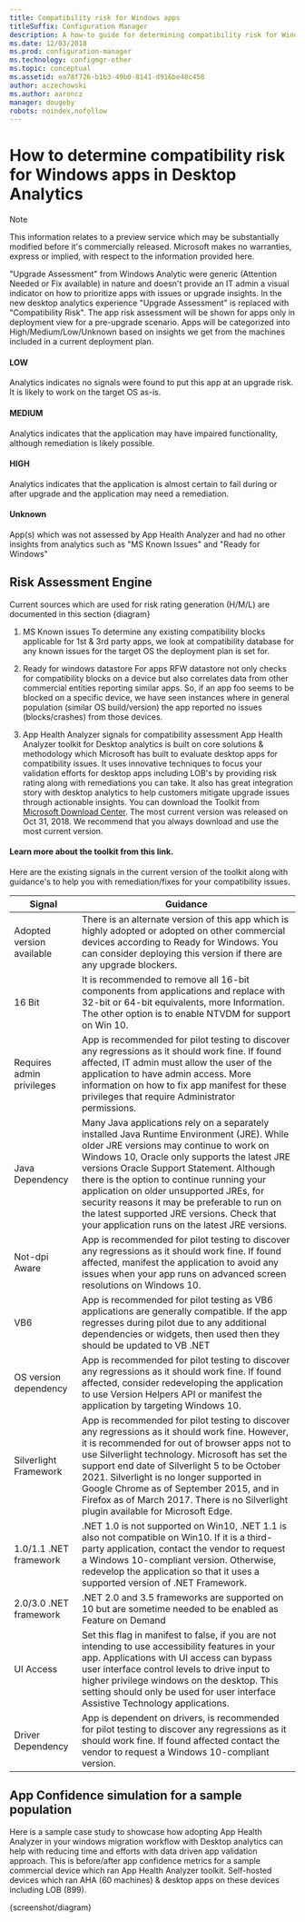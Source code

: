 ```yaml
---
title: Compatibility risk for Windows apps
titleSuffix: Configuration Manager
description: A how-to guide for determining compatibility risk for Windows apps in Desktop Analytics.
ms.date: 12/03/2018
ms.prod: configuration-manager
ms.technology: configmgr-other
ms.topic: conceptual
ms.assetid: ea78f726-b1b3-49b0-8141-d916be48c458
author: aczechowski
ms.author: aaroncz
manager: dougeby
robots: noindex,nofollow
---
```


# How to determine compatibility risk for Windows apps in Desktop Analytics 

> [!Note]  
> This information relates to a preview service which may be substantially modified before it's commercially released. Microsoft makes no warranties, express or implied, with respect to the information provided here.  

"Upgrade Assessment" from Windows Analytic were generic (Attention Needed or Fix available) in nature and doesn't provide an IT admin a visual indicator on how to prioritize apps with issues or upgrade insights. In the new desktop analytics experience "Upgrade Assessment" is replaced with "Compatibility Risk". The app risk assessment will be shown for apps only in deployment view for a pre-upgrade scenario. Apps will be categorized into High/Medium/Low/Unknown based on insights we get from the machines included in a current deployment plan.

#### LOW
Analytics indicates no signals were found to put this app at an upgrade risk. It is likely to work on the target OS as-is.

#### MEDIUM
Analytics indicates that the application may have impaired functionality, although remediation is likely possible.

#### HIGH
Analytics indicates that the application is almost certain to fail during or after upgrade and the application may need a remediation.

#### Unknown
App(s) which was not assessed by App Health Analyzer and had no other insights from analytics such as "MS Known Issues" and "Ready for Windows" 



## Risk Assessment Engine

Current sources which are used for risk rating generation (H/M/L) are documented in this section
{diagram}

1. MS Known issues
To determine any existing compatibility blocks applicable for 1st & 3rd party apps, we look at compatibility database for any known issues for the target OS the deployment plan is set for.  

2. Ready for windows datastore
For apps RFW datastore not only checks for compatibility blocks on a device but also correlates data from other commercial entities reporting similar apps. So, if an app foo seems to be blocked on a specific device, we have seen instances where in general population (similar OS build/version) the app reported no issues (blocks/crashes) from those devices. 

3. App Health Analyzer signals for compatibility assessment
App Health Analyzer toolkit for Desktop analytics is built on core solutions & methodology which Microsoft has built to evaluate desktop apps for compatibility issues. It uses innovative techniques to focus your validation efforts for desktop apps including LOB's by providing risk rating along with remediations you can take. It also has great integration story with desktop analytics to help customers mitigate upgrade issues through actionable insights. You can download the Toolkit from [Microsoft Download Center](https://www.microsoft.com/download/details.aspx?id=57276). The most current version was released on Oct 31, 2018. We recommend that you always download and use the most current version.

#### Learn more about the toolkit from this link.
Here are the existing signals in the current version of the toolkit along with guidance's to help you with remediation/fixes for your compatibility issues.

| Signal | Guidance | 
|--------|----------|
| Adopted version available | There is an alternate version of this app which is highly adopted or adopted on other commercial devices according to Ready for Windows. You can consider deploying this version if there are any upgrade blockers. |
| 16 Bit | It is recommended to remove all 16-bit components from applications and replace with 32-bit or 64-bit equivalents, more Information. The other option is to enable NTVDM for support on Win 10. |
| Requires admin privileges | App is recommended for pilot testing to discover any regressions as it should work fine. If found affected, IT admin must allow the user of the application to have admin access. More information on how to fix app manifest for these privileges that require Administrator permissions. |
| Java Dependency | Many Java applications rely on a separately installed Java Runtime Environment (JRE). While older JRE versions may continue to work on Windows 10, Oracle only supports the latest JRE versions Oracle Support Statement. Although there is the option to continue running your application on older unsupported JREs, for security reasons it may be preferable to run on the latest supported JRE versions. Check that your application runs on the latest JRE versions. |
| Not-dpi Aware | App is recommended for pilot testing to discover any regressions as it should work fine. If found affected, manifest the application to avoid any issues when your app runs on advanced screen resolutions on Windows 10. |
| VB6 | App is recommended for pilot testing as VB6 applications are generally compatible. If the app regresses during pilot due to any additional dependencies or widgets, then used then they should be updated to VB .NET |
| OS version dependency | App is recommended for pilot testing to discover any regressions as it should work fine. If found affected, consider redeveloping the application to use Version Helpers API or manifest the application by targeting Windows 10. |
| Silverlight Framework | App is recommended for pilot testing to discover any regressions as it should work fine. However, it is recommended for out of browser apps not to use Silverlight technology. Microsoft has set the support end date of Silverlight 5 to be October 2021. Silverlight is no longer supported in Google Chrome as of September 2015, and in Firefox as of March 2017. There is no Silverlight plugin available for Microsoft Edge. |
| 1.0/1.1 .NET framework | .NET 1.0 is not supported on Win10, .NET 1.1 is also not compatible on Win10. If it is a third-party application, contact the vendor to request a Windows 10-compliant version. Otherwise, redevelop the application so that it uses a supported version of .NET Framework. |
| 2.0/3.0 .NET framework | .NET 2.0 and 3.5 frameworks are supported on 10 but are sometime needed to be enabled as Feature on Demand |
| UI Access | Set this flag in manifest to false, if you are not intending to use accessibility features in your app. Applications with UI access can bypass user interface control levels to drive input to higher privilege windows on the desktop. This setting should only be used for user interface Assistive Technology applications. |
| Driver Dependency | App is dependent on drivers, is recommended for pilot testing to discover any regressions as it should work fine. If found affected contact the vendor to request a Windows 10-compliant version. |



## App Confidence simulation for a sample population
Here is a sample case study to showcase how adopting App Health Analyzer in your windows migration workflow with Desktop analytics can help with reducing time and efforts with data driven app validation approach. This is before/after app confidence metrics for a sample commercial device which ran App Health Analyzer toolkit. Self-hosted devices which ran AHA (60 machines) & desktop apps on these devices including LOB (899).

{screenshot/diagram}


